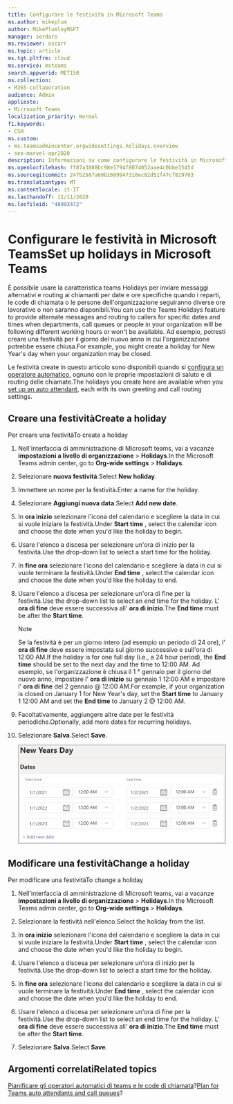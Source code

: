 ```yaml
---
title: Configurare le festività in Microsoft Teams
ms.author: mikeplum
author: MikePlumleyMSFT
manager: serdars
ms.reviewer: oscarr
ms.topic: article
ms.tgt.pltfrm: cloud
ms.service: msteams
search.appverid: MET150
ms.collection:
- M365-collaboration
audience: Admin
appliesto:
- Microsoft Teams
localization_priority: Normal
f1.keywords:
- CSH
ms.custom:
- ms.teamsadmincenter.orgwidesettings.holidays.overview
- seo-marvel-apr2020
description: Informazioni su come configurare le festività in Microsoft teams per l'uso con gli operatori automatici.
ms.openlocfilehash: ff87a3888bc98e1794f8074052aae4c0bbe3545d
ms.sourcegitcommit: 247b2587a60b1609947310ec82d51f47cf829703
ms.translationtype: MT
ms.contentlocale: it-IT
ms.lasthandoff: 11/11/2020
ms.locfileid: "48993472"
---
```

# <a name="set-up-holidays-in-microsoft-teams"></a><span data-ttu-id="ae966-103">Configurare le festività in Microsoft Teams</span><span class="sxs-lookup"><span data-stu-id="ae966-103">Set up holidays in Microsoft Teams</span></span>

<span data-ttu-id="ae966-104">È possibile usare la caratteristica teams Holidays per inviare messaggi alternativi e routing ai chiamanti per date e ore specifiche quando i reparti, le code di chiamata o le persone dell'organizzazione seguiranno diverse ore lavorative o non saranno disponibili.</span><span class="sxs-lookup"><span data-stu-id="ae966-104">You can use the Teams Holidays feature to provide alternate messages and routing to callers for specific dates and times when departments, call queues or people in your organization will be following different working hours or won't be available.</span></span> <span data-ttu-id="ae966-105">Ad esempio, potresti creare una festività per il giorno del nuovo anno in cui l'organizzazione potrebbe essere chiusa.</span><span class="sxs-lookup"><span data-stu-id="ae966-105">For example, you might create a holiday for New Year's day when your organization may be closed.</span></span>

<span data-ttu-id="ae966-106">Le festività create in questo articolo sono disponibili quando si [configura un operatore automatico](create-a-phone-system-auto-attendant.md), ognuno con le proprie impostazioni di saluto e di routing delle chiamate.</span><span class="sxs-lookup"><span data-stu-id="ae966-106">The holidays you create here are available when you [set up an auto attendant](create-a-phone-system-auto-attendant.md), each with its own greeting and call routing settings.</span></span>

## <a name="create-a-holiday"></a><span data-ttu-id="ae966-107">Creare una festività</span><span class="sxs-lookup"><span data-stu-id="ae966-107">Create a holiday</span></span>

<span data-ttu-id="ae966-108">Per creare una festività</span><span class="sxs-lookup"><span data-stu-id="ae966-108">To create a holiday</span></span>

1. <span data-ttu-id="ae966-109">Nell'interfaccia di amministrazione di Microsoft teams, vai a vacanze **impostazioni a livello di organizzazione**  >  **Holidays**.</span><span class="sxs-lookup"><span data-stu-id="ae966-109">In the Microsoft Teams admin center, go to **Org-wide settings** > **Holidays**.</span></span>

2. <span data-ttu-id="ae966-110">Selezionare **nuova festività**.</span><span class="sxs-lookup"><span data-stu-id="ae966-110">Select **New holiday**.</span></span>

3. <span data-ttu-id="ae966-111">Immettere un nome per la festività.</span><span class="sxs-lookup"><span data-stu-id="ae966-111">Enter a name for the holiday.</span></span>

4. <span data-ttu-id="ae966-112">Selezionare **Aggiungi nuova data**.</span><span class="sxs-lookup"><span data-stu-id="ae966-112">Select **Add new date**.</span></span>

5. <span data-ttu-id="ae966-113">In **ora inizio** selezionare l'icona del calendario e scegliere la data in cui si vuole iniziare la festività.</span><span class="sxs-lookup"><span data-stu-id="ae966-113">Under **Start time** , select the calendar icon and choose the date when you'd like the holiday to begin.</span></span>

6. <span data-ttu-id="ae966-114">Usare l'elenco a discesa per selezionare un'ora di inizio per la festività.</span><span class="sxs-lookup"><span data-stu-id="ae966-114">Use the drop-down list to select a start time for the holiday.</span></span>

7. <span data-ttu-id="ae966-115">In **fine ora** selezionare l'icona del calendario e scegliere la data in cui si vuole terminare la festività.</span><span class="sxs-lookup"><span data-stu-id="ae966-115">Under **End time** , select the calendar icon and choose the date when you'd like the holiday to end.</span></span>

8. <span data-ttu-id="ae966-116">Usare l'elenco a discesa per selezionare un'ora di fine per la festività.</span><span class="sxs-lookup"><span data-stu-id="ae966-116">Use the drop-down list to select an end time for the holiday.</span></span> <span data-ttu-id="ae966-117">L' **ora di fine** deve essere successiva all' **ora di inizio**.</span><span class="sxs-lookup"><span data-stu-id="ae966-117">The **End time** must be after the **Start time**.</span></span>  

   > [!NOTE]
   > <span data-ttu-id="ae966-118">Se la festività è per un giorno intero (ad esempio un periodo di 24 ore), l' **ora di fine** deve essere impostata sul giorno successivo e sull'ora di 12:00 AM.</span><span class="sxs-lookup"><span data-stu-id="ae966-118">If the holiday is for one full day (i.e., a 24 hour period), the **End time** should be set to the next day and the time to 12:00 AM.</span></span> <span data-ttu-id="ae966-119">Ad esempio, se l'organizzazione è chiusa il 1 ° gennaio per il giorno del nuovo anno, impostare l' **ora di inizio** su gennaio 1 12:00 AM e impostare l' **ora di fine** del 2 gennaio @ 12:00 AM.</span><span class="sxs-lookup"><span data-stu-id="ae966-119">For example, if your organization is closed on January 1 for New Year's day, set the **Start time** to January 1 12:00 AM and set the **End time** to January 2 @ 12:00 AM.</span></span>

9. <span data-ttu-id="ae966-120">Facoltativamente, aggiungere altre date per le festività periodiche.</span><span class="sxs-lookup"><span data-stu-id="ae966-120">Optionally, add more dates for recurring holidays.</span></span>

10. <span data-ttu-id="ae966-121">Selezionare **Salva**.</span><span class="sxs-lookup"><span data-stu-id="ae966-121">Select **Save**.</span></span>

    ![Screenshot dell'interfaccia utente per le festività con date configurate per tre anni](media/holidays-set-up.png)

## <a name="change-a-holiday"></a><span data-ttu-id="ae966-123">Modificare una festività</span><span class="sxs-lookup"><span data-stu-id="ae966-123">Change a holiday</span></span>

<span data-ttu-id="ae966-124">Per modificare una festività</span><span class="sxs-lookup"><span data-stu-id="ae966-124">To change a holiday</span></span>

1. <span data-ttu-id="ae966-125">Nell'interfaccia di amministrazione di Microsoft teams, vai a vacanze **impostazioni a livello di organizzazione**  >  **Holidays**.</span><span class="sxs-lookup"><span data-stu-id="ae966-125">In the Microsoft Teams admin center, go to **Org-wide settings** > **Holidays**.</span></span>

2. <span data-ttu-id="ae966-126">Selezionare la festività nell'elenco.</span><span class="sxs-lookup"><span data-stu-id="ae966-126">Select the holiday from the list.</span></span>

3. <span data-ttu-id="ae966-127">In **ora inizio** selezionare l'icona del calendario e scegliere la data in cui si vuole iniziare la festività.</span><span class="sxs-lookup"><span data-stu-id="ae966-127">Under **Start time** , select the calendar icon and choose the date when you'd like the holiday to begin.</span></span>

4. <span data-ttu-id="ae966-128">Usare l'elenco a discesa per selezionare un'ora di inizio per la festività.</span><span class="sxs-lookup"><span data-stu-id="ae966-128">Use the drop-down list to select a start time for the holiday.</span></span>

5. <span data-ttu-id="ae966-129">In **fine ora** selezionare l'icona del calendario e scegliere la data in cui si vuole terminare la festività.</span><span class="sxs-lookup"><span data-stu-id="ae966-129">Under **End time** , select the calendar icon and choose the date when you'd like the holiday to end.</span></span> 

6. <span data-ttu-id="ae966-130">Usare l'elenco a discesa per selezionare un'ora di fine per la festività.</span><span class="sxs-lookup"><span data-stu-id="ae966-130">Use the drop-down list to select an end time for the holiday.</span></span> <span data-ttu-id="ae966-131">L' **ora di fine** deve essere successiva all' **ora di inizio**.</span><span class="sxs-lookup"><span data-stu-id="ae966-131">The **End time** must be after the **Start time**.</span></span>  

7. <span data-ttu-id="ae966-132">Selezionare **Salva**.</span><span class="sxs-lookup"><span data-stu-id="ae966-132">Select **Save**.</span></span>

## <a name="related-topics"></a><span data-ttu-id="ae966-133">Argomenti correlati</span><span class="sxs-lookup"><span data-stu-id="ae966-133">Related topics</span></span>

<span data-ttu-id="ae966-134">[Pianificare gli operatori automatici di teams e le code di chiamata](plan-auto-attendant-call-queue.md)?</span><span class="sxs-lookup"><span data-stu-id="ae966-134">[Plan for Teams auto attendants and call queues](plan-auto-attendant-call-queue.md)?</span></span>
